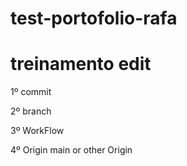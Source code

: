 # test-portofolio-rafa

# treinamento edit

1º commit

2º branch

3º WorkFlow

4º Origin main or other Origin
